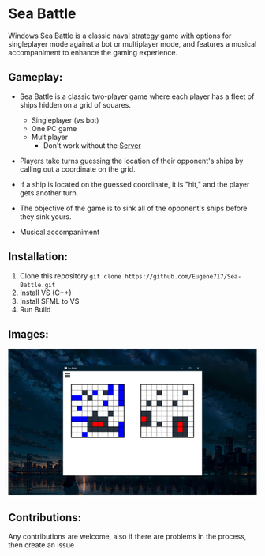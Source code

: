 # Sea Battle
Windows Sea Battle is a classic naval strategy game with options for singleplayer mode against a bot or multiplayer mode, and features a musical accompaniment to enhance the gaming experience.

## Gameplay:
- Sea Battle is a classic two-player game where each player has a fleet of ships hidden on a grid of squares.
  - Singleplayer (vs bot)
  - One PC game
  - Multiplayer
    - Don't work without the [Server](https://github.com/Eugene717/Server)
- Players take turns guessing the location of their opponent's ships by calling out a coordinate on the grid.
- If a ship is located on the guessed coordinate, it is "hit," and the player gets another turn.
- The objective of the game is to sink all of the opponent's ships before they sink yours.

- Musical accompaniment

## Installation:
1. Clone this repository `git clone https://github.com/Eugene717/Sea-Battle.git`
2. Install VS (C++)
3. Install SFML to VS
4. Run Build

## Images:
![Example Sea Battle Image](https://raw.githubusercontent.com/Eugene717/Sea-Battle/master/assets/cover.png)

## Contributions:
Any contributions are welcome, also if there are problems in the process, then create an issue

